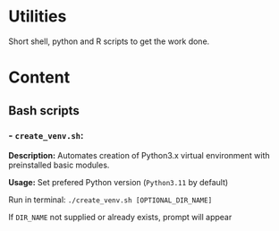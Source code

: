 # Utilities
Short shell, python and R scripts to get the work done.

# Content
## Bash scripts
### - `create_venv.sh`:
**Description:**
Automates creation of Python3.x virtual environment with preinstalled basic modules.

**Usage:**
Set prefered Python version (`Python3.11` by default)

Run in terminal: `./create_venv.sh [OPTIONAL_DIR_NAME]`

If `DIR_NAME` not supplied or already exists, prompt will appear

